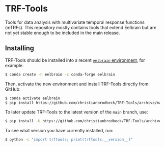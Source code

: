 # TRF-Tools
Tools for data analysis with multivariate temporal response functions (mTRFs). This repository mostly contains tools that extend Eelbrain but are not yet stable enough to be included in the main release.

## Installing

TRF-Tools should be installed into a recent [`eelbrain` environment](https://eelbrain.readthedocs.io/en/stable/installing.html), for example:

```Bash
$ conda create -n eelbrain -c conda-forge eelbrain
```

Then, activate the new environment and install TRF-Tools directly from GitHub:

```Bash
$ conda activate eelbrain
$ pip install https://github.com/christianbrodbeck/TRF-Tools/archive/main.zip
```

To later update TRF-Tools to the latest version of the `main` branch, use:

```bash
$ pip install -U https://github.com/christianbrodbeck/TRF-Tools/archive/main.zip
```

To see what version you have currently installed, run:

```bash
$ python -c "import trftools; print(trftools.__version__)"
```
